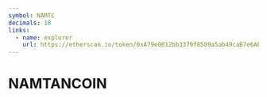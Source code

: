 ```yaml
---
symbol: NAMTC
decimals: 18
links:
  - name: explorer
    url: https://etherscan.io/token/0xA79e0012bb3379f8509a5ab49caB7e6Abb49701D
---
```


# NAMTANCOIN

